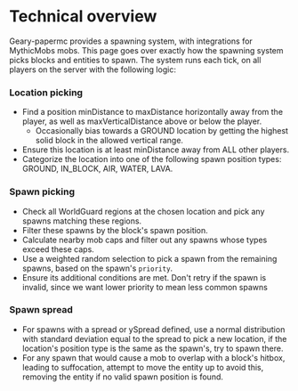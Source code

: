 # Technical overview

Geary-papermc provides a spawning system, with integrations for MythicMobs mobs. This page goes over exactly how the spawning system picks blocks and entities to spawn.
The system runs each tick, on all players on the server with the following logic:

### Location picking

- Find a position minDistance to maxDistance horizontally away from the player, as well as maxVerticalDistance above or below the player.
    - Occasionally bias towards a GROUND location by getting the highest solid block in the allowed vertical range.
- Ensure this location is at least minDistance away from ALL other players.
- Categorize the location into one of the following spawn position types: GROUND, IN_BLOCK, AIR, WATER, LAVA.

### Spawn picking

- Check all WorldGuard regions at the chosen location and pick any spawns matching these regions.
- Filter these spawns by the block's spawn position.
- Calculate nearby mob caps and filter out any spawns whose types exceed these caps.
- Use a weighted random selection to pick a spawn from the remaining spawns, based on the spawn's `priority`.
- Ensure its additional conditions are met. Don't retry if the spawn is invalid, since we want lower priority to mean less common spawns

### Spawn spread

- For spawns with a spread or ySpread defined, use a normal distribution with standard deviation equal to the spread to pick a new location, if the location's position type is the same as the spawn's, try to spawn there.
- For any spawn that would cause a mob to overlap with a block's hitbox, leading to suffocation, attempt to move the entity up to avoid this, removing the entity if no valid spawn position is found.
